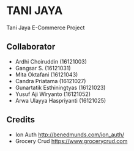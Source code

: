 # TANI JAYA
Tani Jaya E-Commerce Project

## Collaborator
- Ardhi Choiruddin (16121003)
- Gangsar S. (16121031)
- Mita Oktafani (16121043)
- Candra Priatama (16121027)
- Gunartatik Esthiningtyas (16121023)
- Yusuf Aji Wiryanto (16121052)
- Arwa Ulayya Haspriyanti (16121025)

## Credits
- Ion Auth http://benedmunds.com/ion_auth/
- Grocery Crud https://www.grocerycrud.com 
